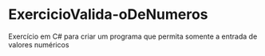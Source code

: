 # ExercicioValida-oDeNumeros
Exercício em C# para criar um programa que permita somente a entrada de valores numéricos 
